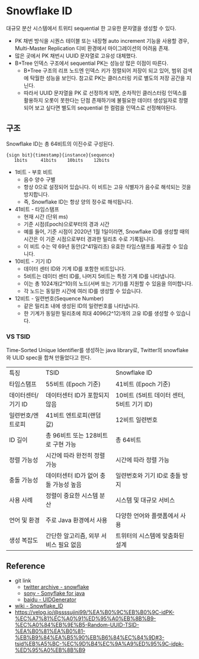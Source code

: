 # Snowflake ID

대규모 분산 시스템에서 트위티 sequential 한 고유한 문자열을 생성할 수 있다.

- PK 채번 방식을 시퀀스 테이블 또는 내장형 auto increment 기능을 사용할 경우, Multi-Master Replication 디비 환경에서 마이그레이션의 어려움 존재.
-  많은 곳에서 PK 채번시 UUID 문자열로 고유성 대체했다.
  - B+Tree 인덱스 구조에서 sequential PK는 성능상 많은 이점이 따른다.
    - B+Tree 구조의 리프 노드엔 인덱스 키가 정렬되어 저장이 되고 있어, 범위 검색에 탁월한 성능을 보인다. 참고로 PK는 클러스터링 키로 별도의 저장 공간을 지닌다.
    - 따라서 UUID 문자열을 PK 로 선정하게 되면, 순차적인 클러스터링 인덱스를 활용하지 오롯이 못한다는 단점 존재하기에 불필요한 데이터 생성일자로 정렬되어 보고 싶다면 별도의 sequential 한 컬럼을 인덱스로 선정해야된다.

## 구조

Snowflake ID는 총 64비트의 이진수로 구성된다.

```text
{sign bit}{timestamp}{instance}{sequence}
   1bits     41bits    10bits    12bits
```

- 1비트 - 부호 비트
    - 음수 양수 구별
    - 항상 0으로 설정되어 있습니다. 이 비트는 고유 식별자가 음수로 해석되는 것을 방지합니다.
    - 즉, Snowflake ID는 항상 양의 정수로 해석됩니다.
- 41비트 - 타임스탬프
    - 현재 시간 (단위 ms)
    - 기준 시점(Epoch)으로부터의 경과 시간
    - 예를 들어, 기준 시점이 2020년 1월 1일이라면, Snowflake ID를 생성할 때의 시간은 이 기준 시점으로부터 경과한 밀리초 수로 기록됩니다.
    - 이 비트 수는 약 69년 동안(2^41밀리초) 유효한 타임스탬프를 제공할 수 있습니다.
- 10비트 - 기기 ID
    - 데이터 센터 ID와 기계 ID를 포함한 비트입니다.
    - 5비트는 데이터 센터 ID를, 나머지 5비트는 특정 기계 ID를 나타냅니다.
    - 이는 총 1024개(2^10)의 노드(서버 또는 기기)를 지원할 수 있음을 의미합니다.
    - 각 노드는 동일한 시간에 여러 ID를 생성할 수 있습니다.
- 12비트 - 일련번호(Sequence Number)
    - 같은 밀리초 내에 생성된 ID의 일련번호를 나타냅니다.
    - 한 기계가 동일한 밀리초에 최대 4096(2^12)개의 고유 ID를 생성할 수 있습니다.

### VS TSID

Time-Sorted Unique Identifier를 생성하는 java library로, Twitter의 snowflake와 ULID spec을 합쳐 만들었다고 한다.

|             |                          |                               |
|-------------|--------------------------|-------------------------------|
| 특징          | 	TSID	                   | Snowflake ID                  |                                       
| 타임스탬프       | 	55비트 (Epoch 기준)         | 	41비트 (Epoch 기준)              |                      
| 데이터센터/기기 ID | 	데이터센터 ID가 포함되지 않음       | 	10비트 (5비트 데이터 센터, 5비트 기기 ID) | 
| 일련번호/엔트로피	  | 41비트 엔트로피(랜덤 값)	         | 12비트 일련번호                     |                        
| ID 길이       | 	총 96비트 또는 128비트로 구현 가능	 | 총 64비트                        |                        
| 정렬 가능성      | 	시간에 따라 완전히 정렬 가능        | 	시간에 따라 정렬 가능                 |
| 충돌 가능성      | 	데이터센터 ID가 없어 충돌 가능성 높음  | 	일련번호와 기기 ID로 충돌 방지           |
| 사용 사례       | 	정렬이 중요한 시스템	분산          | 시스템 및 대규모 서비스                 | 
| 언어 및 환경     | 	주로 Java 환경에서 사용         | 	다양한 언어와 플랫폼에서 사용             |
| 생성 복잡도      | 	간단한 알고리즘, 외부 서비스 필요 없음  | 	트위터의 시스템에 맞춤화된 설계            |

## Reference

- git link
  - [twitter archive - snowflake](https://github.com/twitter-archive/snowflake)
  - [sony - Sonyflake for java](https://github.com/sony/sonyflake)
  - [baidu - UIDGenerator](https://github.com/baidu/uid-generator)
- [wiki - Snowflake_ID](https://en.wikipedia.org/wiki/Snowflake_ID)
- https://velog.io/@ssssujini99/%EA%B0%9C%EB%B0%9C-idPK-%EC%A7%81%EC%A0%91%ED%95%A0%EB%8B%B9-%EC%A0%84%EB%9E%B5-Random-UUID-TSID-%EA%B0%81%EA%B0%81-%EB%B9%84%EA%B5%90%EB%B6%84%EC%84%9D#3-tsid%EB%A5%BC-%EC%9D%B4%EC%9A%A9%ED%95%9C-idpk-%ED%95%A0%EB%8B%B9
